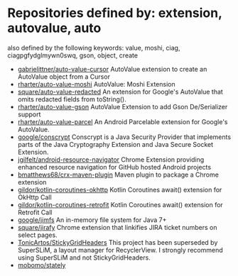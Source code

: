 # Repositories defined by: extension, autovalue, auto

also defined by the following keywords: value, moshi, ciag, ciagpgfydglmywn0swq, gson, object, create

- [gabrielittner/auto-value-cursor](https://github.com/gabrielittner/auto-value-cursor)
  AutoValue extension to create an AutoValue object from a Cursor
- [rharter/auto-value-moshi](https://github.com/rharter/auto-value-moshi)
  AutoValue: Moshi Extension
- [square/auto-value-redacted](https://github.com/square/auto-value-redacted)
  An extension for Google's AutoValue that omits redacted fields from toString().
- [rharter/auto-value-gson](https://github.com/rharter/auto-value-gson)
  AutoValue Extension to add Gson De/Serializer support
- [rharter/auto-value-parcel](https://github.com/rharter/auto-value-parcel)
  An Android Parcelable extension for Google's AutoValue.
- [google/conscrypt](https://github.com/google/conscrypt)
  Conscrypt is a Java Security Provider that implements parts of the Java Cryptography Extension and Java Secure Socket Extension.
- [jgilfelt/android-resource-navigator](https://github.com/jgilfelt/android-resource-navigator)
  Chrome Extension providing enhanced resource navigation for GitHub hosted Android projects
- [bmatthews68/crx-maven-plugin](https://github.com/bmatthews68/crx-maven-plugin)
  Maven plugin to package a Chrome extension
- [gildor/kotlin-coroutines-okhttp](https://github.com/gildor/kotlin-coroutines-okhttp)
  Kotlin Coroutines await() extension for OkHttp Call
- [gildor/kotlin-coroutines-retrofit](https://github.com/gildor/kotlin-coroutines-retrofit)
  Kotlin Coroutines await() extension for Retrofit Call
- [google/jimfs](https://github.com/google/jimfs)
  An in-memory file system for Java 7+
- [square/jirafy](https://github.com/square/jirafy)
  Chrome extension that linkifies JIRA ticket numbers on select pages.
- [TonicArtos/StickyGridHeaders](https://github.com/TonicArtos/StickyGridHeaders)
  This project has been superseded by SuperSLiM, a layout manager for RecyclerView. I strongly recommend using SuperSLiM and not StickyGridHeaders.
- [mobomo/stately](https://github.com/mobomo/stately)
